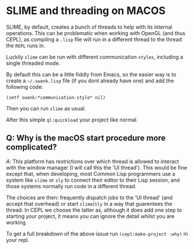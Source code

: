 # SLIME and threading on MACOS

SLIME, by default, creates a bunch of threads to help with its internal operations. This can be problematic when working with OpenGL (and thus CEPL), as compiling a `.lisp` file will run in a different thread to the thread the `REPL` runs in.

Luckily `slime` can be run with different communication `styles`, including a single threaded mode.

By default this can be a little fiddly from Emacs, so the easier way is to create a `~/.swank.lisp` file (if you dont already have one) and add the following code:

```
(setf swank:*communication-style* nil)
```

Then you can run `slime` as usual.

After this simple `ql:quickload` your project like normal.


## Q: Why is the macOS start procedure more complicated?

*A:* This platform has restrictions over which thread is allowed to interact with the window manager (I will call this the 'UI thread'). This would be fine except that, when developing, most Common Lisp programmers use a system like `slime` or `sly` to connect their editor to their Lisp session, and those systems normally run code in a different thread.

The choices are then: frequently dispatch jobs to the 'UI thread' (and accept that overhead) or start `slime`/`sly` in a way that guarentees the thread. In CEPL we choose the latter as, although it does add one step to starting your project, it means you can ignore the detail whilst you are working.

To get a full breakdown of the above issue run `(cepl:make-project :why)` in your repl.
